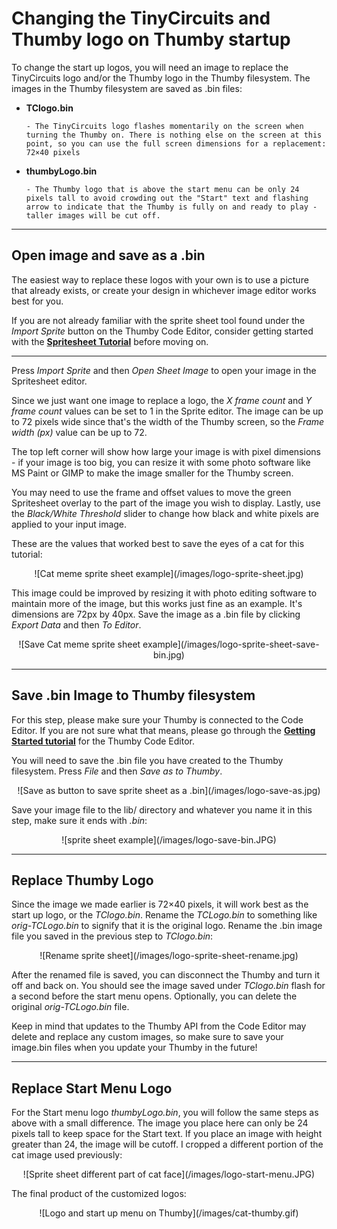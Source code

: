 # Changing the TinyCircuits and Thumby logo on Thumby startup

To change the start up logos, you will need an image to replace the TinyCircuits logo and/or the Thumby logo in the Thumby filesystem. The images in the Thumby filesystem are saved as .bin files:

- **TClogo.bin**

      - The TinyCircuits logo flashes momentarily on the screen when turning the Thumby on. There is nothing else on the screen at this point, so you can use the full screen dimensions for a replacement: 72×40 pixels

- **thumbyLogo.bin**

      - The Thumby logo that is above the start menu can be only 24 pixels tall to avoid crowding out the "Start" text and flashing arrow to indicate that the Thumby is fully on and ready to play - taller images will be cut off.

---

## Open image and save as a .bin

The easiest way to replace these logos with your own is to use a picture that already exists, or create your design in whichever image editor works best for you.

If you are not already familiar with the sprite sheet tool found under the _Import Sprite_ button on the Thumby Code Editor, consider getting started with the [**Spritesheet Tutorial**](https://thumby.us/Code-Editor/Spritesheet/) before moving on.

---

Press _Import Sprite_ and then _Open Sheet Image_ to open your image in the Spritesheet editor.

Since we just want one image to replace a logo, the _X frame count_ and _Y frame count_ values can be set to 1 in the Sprite editor. The image can be up to 72 pixels wide since that's the width of the Thumby screen, so the _Frame width (px)_ value can be up to 72.

The top left corner will show how large your image is with pixel dimensions - if your image is too big, you can resize it with some photo software like MS Paint or GIMP to make the image smaller for the Thumby screen.

You may need to use the frame and offset values to move the green Spritesheet overlay to the part of the image you wish to display. Lastly, use the _Black/White Threshold_ slider to change how black and white pixels are applied to your input image.

These are the values that worked best to save the eyes of a cat for this tutorial:

<center>
![Cat meme sprite sheet example](/images/logo-sprite-sheet.jpg)
</center>

This image could be improved by resizing it with photo editing software to maintain more of the image, but this works just fine as an example. It's dimensions are 72px by 40px. Save the image as a .bin file by clicking _Export Data_ and then _To Editor_.

<center>
![Save Cat meme sprite sheet example](/images/logo-sprite-sheet-save-bin.jpg)
</center>

---

## Save .bin Image to Thumby filesystem

For this step, please make sure your Thumby is connected to the Code Editor. If you are not sure what that means, please go through the [**Getting Started tutorial**](https://thumby.us/Code-Editor/Get-Started/) for the Thumby Code Editor.

You will need to save the .bin file you have created to the Thumby filesystem. Press _File_ and then _Save as to Thumby_.

<center>
![Save as button to save sprite sheet as a .bin](/images/logo-save-as.jpg)
</center>

Save your image file to the lib/ directory and whatever you name it in this step, make sure it ends with _.bin_:

<center>
![sprite sheet example](/images/logo-save-bin.JPG)
</center>

---

## Replace Thumby Logo

Since the image we made earlier is 72×40 pixels, it will work best as the start up logo, or the _TClogo.bin_. Rename the _TCLogo.bin_ to something like _orig-TCLogo.bin_ to signify that it is the original logo. Rename the .bin image file you saved in the previous step to _TClogo.bin_:

<center>
![Rename sprite sheet](/images/logo-sprite-sheet-rename.jpg)
</center>

After the renamed file is saved, you can disconnect the Thumby and turn it off and back on. You should see the image saved under _TClogo.bin_ flash for a second before the start menu opens. Optionally, you can delete the original _orig-TCLogo.bin_ file.

Keep in mind that updates to the Thumby API from the Code Editor may delete and replace any custom images, so make sure to save your image.bin files when you update your Thumby in the future!

---

## Replace Start Menu Logo

For the Start menu logo _thumbyLogo.bin_, you will follow the same steps as above with a small difference. The image you place here can only be 24 pixels tall to keep space for the Start text. If you place an image with height greater than 24, the image will be cutoff. I cropped a different portion of the cat image used previously:

<center>
![Sprite sheet different part of cat face](/images/logo-start-menu.JPG)
</center>

The final product of the customized logos:

<center>
![Logo and start up menu on Thumby](/images/cat-thumby.gif)
</center>

